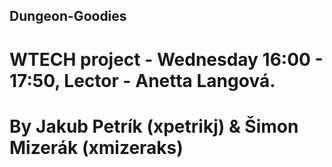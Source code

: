 ## Dungeon-Goodies
# WTECH project - Wednesday 16:00 - 17:50, Lector - Anetta Langová.
# By Jakub Petrík (xpetrikj) & Šimon Mizerák (xmizeraks)
